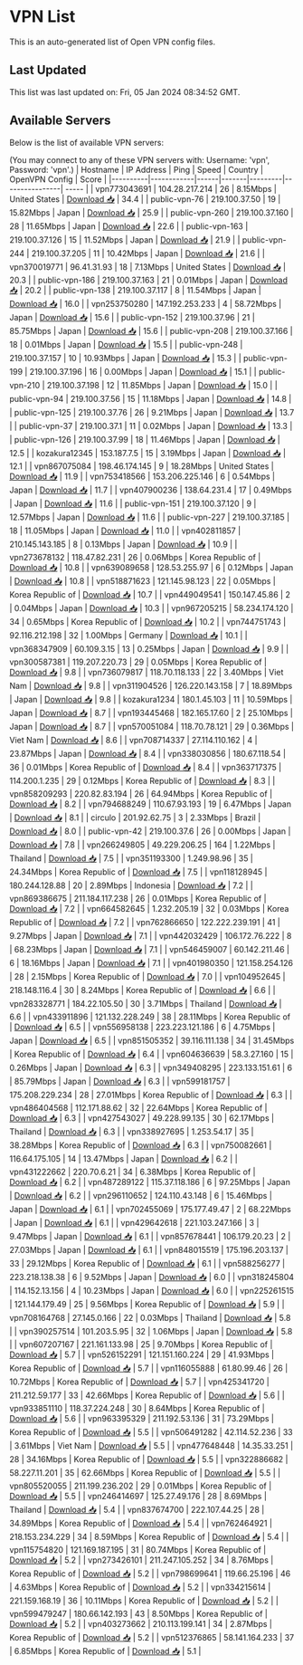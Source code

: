 # VPN List

This is an auto-generated list of Open VPN config files.

## Last Updated

This list was last updated on: Fri, 05 Jan 2024 08:34:52 GMT.

## Available Servers

Below is the list of available VPN servers:

(You may connect to any of these VPN servers with: Username: 'vpn', Password: 'vpn'.)
| Hostname | IP Address | Ping | Speed | Country | OpenVPN Config | Score |
|----------|------------|------|-------|---------|----------------| ----- |
| vpn773043691 | 104.28.217.214 | 26 | 8.15Mbps | United States | [Download 📥](./configs/server_0_US.ovpn) | 34.4 |
| public-vpn-76 | 219.100.37.50 | 19 | 15.82Mbps | Japan | [Download 📥](./configs/server_1_JP.ovpn) | 25.9 |
| public-vpn-260 | 219.100.37.160 | 28 | 11.65Mbps | Japan | [Download 📥](./configs/server_2_JP.ovpn) | 22.6 |
| public-vpn-163 | 219.100.37.126 | 15 | 11.52Mbps | Japan | [Download 📥](./configs/server_3_JP.ovpn) | 21.9 |
| public-vpn-244 | 219.100.37.205 | 11 | 10.42Mbps | Japan | [Download 📥](./configs/server_4_JP.ovpn) | 21.6 |
| vpn370019771 | 96.41.31.93 | 18 | 7.13Mbps | United States | [Download 📥](./configs/server_5_US.ovpn) | 20.3 |
| public-vpn-186 | 219.100.37.163 | 21 | 0.01Mbps | Japan | [Download 📥](./configs/server_6_JP.ovpn) | 20.2 |
| public-vpn-138 | 219.100.37.117 | 8 | 11.54Mbps | Japan | [Download 📥](./configs/server_7_JP.ovpn) | 16.0 |
| vpn253750280 | 147.192.253.233 | 4 | 58.72Mbps | Japan | [Download 📥](./configs/server_8_JP.ovpn) | 15.6 |
| public-vpn-152 | 219.100.37.96 | 21 | 85.75Mbps | Japan | [Download 📥](./configs/server_9_JP.ovpn) | 15.6 |
| public-vpn-208 | 219.100.37.166 | 18 | 0.01Mbps | Japan | [Download 📥](./configs/server_10_JP.ovpn) | 15.5 |
| public-vpn-248 | 219.100.37.157 | 10 | 10.93Mbps | Japan | [Download 📥](./configs/server_11_JP.ovpn) | 15.3 |
| public-vpn-199 | 219.100.37.196 | 16 | 0.00Mbps | Japan | [Download 📥](./configs/server_12_JP.ovpn) | 15.1 |
| public-vpn-210 | 219.100.37.198 | 12 | 11.85Mbps | Japan | [Download 📥](./configs/server_13_JP.ovpn) | 15.0 |
| public-vpn-94 | 219.100.37.56 | 15 | 11.18Mbps | Japan | [Download 📥](./configs/server_14_JP.ovpn) | 14.8 |
| public-vpn-125 | 219.100.37.76 | 26 | 9.21Mbps | Japan | [Download 📥](./configs/server_15_JP.ovpn) | 13.7 |
| public-vpn-37 | 219.100.37.1 | 11 | 0.02Mbps | Japan | [Download 📥](./configs/server_16_JP.ovpn) | 13.3 |
| public-vpn-126 | 219.100.37.99 | 18 | 11.46Mbps | Japan | [Download 📥](./configs/server_17_JP.ovpn) | 12.5 |
| kozakura12345 | 153.187.7.5 | 15 | 3.19Mbps | Japan | [Download 📥](./configs/server_18_JP.ovpn) | 12.1 |
| vpn867075084 | 198.46.174.145 | 9 | 18.28Mbps | United States | [Download 📥](./configs/server_19_US.ovpn) | 11.9 |
| vpn753418566 | 153.206.225.146 | 6 | 0.54Mbps | Japan | [Download 📥](./configs/server_20_JP.ovpn) | 11.7 |
| vpn407900236 | 138.64.231.4 | 17 | 0.49Mbps | Japan | [Download 📥](./configs/server_21_JP.ovpn) | 11.6 |
| public-vpn-151 | 219.100.37.120 | 9 | 12.57Mbps | Japan | [Download 📥](./configs/server_22_JP.ovpn) | 11.6 |
| public-vpn-227 | 219.100.37.185 | 18 | 11.05Mbps | Japan | [Download 📥](./configs/server_23_JP.ovpn) | 11.0 |
| vpn402811857 | 210.145.143.185 | 8 | 0.13Mbps | Japan | [Download 📥](./configs/server_24_JP.ovpn) | 10.9 |
| vpn273678132 | 118.47.82.231 | 26 | 0.06Mbps | Korea Republic of | [Download 📥](./configs/server_25_KR.ovpn) | 10.8 |
| vpn639089658 | 128.53.255.97 | 6 | 0.12Mbps | Japan | [Download 📥](./configs/server_26_JP.ovpn) | 10.8 |
| vpn518871623 | 121.145.98.123 | 22 | 0.05Mbps | Korea Republic of | [Download 📥](./configs/server_27_KR.ovpn) | 10.7 |
| vpn449049541 | 150.147.45.86 | 2 | 0.04Mbps | Japan | [Download 📥](./configs/server_28_JP.ovpn) | 10.3 |
| vpn967205215 | 58.234.174.120 | 34 | 0.65Mbps | Korea Republic of | [Download 📥](./configs/server_29_KR.ovpn) | 10.2 |
| vpn744751743 | 92.116.212.198 | 32 | 1.00Mbps | Germany | [Download 📥](./configs/server_30_DE.ovpn) | 10.1 |
| vpn368347909 | 60.109.3.15 | 13 | 0.25Mbps | Japan | [Download 📥](./configs/server_31_JP.ovpn) | 9.9 |
| vpn300587381 | 119.207.220.73 | 29 | 0.05Mbps | Korea Republic of | [Download 📥](./configs/server_32_KR.ovpn) | 9.8 |
| vpn736079817 | 118.70.118.133 | 22 | 3.40Mbps | Viet Nam | [Download 📥](./configs/server_33_VN.ovpn) | 9.8 |
| vpn311904526 | 126.220.143.158 | 7 | 18.89Mbps | Japan | [Download 📥](./configs/server_34_JP.ovpn) | 9.8 |
| kozakura1234 | 180.1.45.103 | 11 | 10.59Mbps | Japan | [Download 📥](./configs/server_35_JP.ovpn) | 8.7 |
| vpn193445468 | 182.165.17.60 | 2 | 25.10Mbps | Japan | [Download 📥](./configs/server_36_JP.ovpn) | 8.7 |
| vpn570051084 | 118.70.78.121 | 29 | 0.36Mbps | Viet Nam | [Download 📥](./configs/server_37_VN.ovpn) | 8.6 |
| vpn708714337 | 27.114.110.162 | 4 | 23.87Mbps | Japan | [Download 📥](./configs/server_38_JP.ovpn) | 8.4 |
| vpn338030856 | 180.67.118.54 | 36 | 0.01Mbps | Korea Republic of | [Download 📥](./configs/server_39_KR.ovpn) | 8.4 |
| vpn363717375 | 114.200.1.235 | 29 | 0.12Mbps | Korea Republic of | [Download 📥](./configs/server_40_KR.ovpn) | 8.3 |
| vpn858209293 | 220.82.83.194 | 26 | 64.94Mbps | Korea Republic of | [Download 📥](./configs/server_41_KR.ovpn) | 8.2 |
| vpn794688249 | 110.67.93.193 | 19 | 6.47Mbps | Japan | [Download 📥](./configs/server_42_JP.ovpn) | 8.1 |
| circulo | 201.92.62.75 | 3 | 2.33Mbps | Brazil | [Download 📥](./configs/server_43_BR.ovpn) | 8.0 |
| public-vpn-42 | 219.100.37.6 | 26 | 0.00Mbps | Japan | [Download 📥](./configs/server_44_JP.ovpn) | 7.8 |
| vpn266249805 | 49.229.206.25 | 164 | 1.22Mbps | Thailand | [Download 📥](./configs/server_45_TH.ovpn) | 7.5 |
| vpn351193300 | 1.249.98.96 | 35 | 24.34Mbps | Korea Republic of | [Download 📥](./configs/server_46_KR.ovpn) | 7.5 |
| vpn118128945 | 180.244.128.88 | 20 | 2.89Mbps | Indonesia | [Download 📥](./configs/server_47_ID.ovpn) | 7.2 |
| vpn869386675 | 211.184.117.238 | 26 | 0.01Mbps | Korea Republic of | [Download 📥](./configs/server_48_KR.ovpn) | 7.2 |
| vpn664582645 | 1.232.205.19 | 32 | 0.03Mbps | Korea Republic of | [Download 📥](./configs/server_49_KR.ovpn) | 7.2 |
| vpn762866650 | 122.222.239.191 | 41 | 9.27Mbps | Japan | [Download 📥](./configs/server_50_JP.ovpn) | 7.1 |
| vpn442032429 | 106.172.76.222 | 8 | 68.23Mbps | Japan | [Download 📥](./configs/server_51_JP.ovpn) | 7.1 |
| vpn546459007 | 60.142.211.46 | 6 | 18.16Mbps | Japan | [Download 📥](./configs/server_52_JP.ovpn) | 7.1 |
| vpn401980350 | 121.158.254.126 | 28 | 2.15Mbps | Korea Republic of | [Download 📥](./configs/server_53_KR.ovpn) | 7.0 |
| vpn104952645 | 218.148.116.4 | 30 | 8.24Mbps | Korea Republic of | [Download 📥](./configs/server_54_KR.ovpn) | 6.6 |
| vpn283328771 | 184.22.105.50 | 30 | 3.71Mbps | Thailand | [Download 📥](./configs/server_55_TH.ovpn) | 6.6 |
| vpn433911896 | 121.132.228.249 | 38 | 28.11Mbps | Korea Republic of | [Download 📥](./configs/server_56_KR.ovpn) | 6.5 |
| vpn556958138 | 223.223.121.186 | 6 | 4.75Mbps | Japan | [Download 📥](./configs/server_57_JP.ovpn) | 6.5 |
| vpn851505352 | 39.116.111.138 | 34 | 31.45Mbps | Korea Republic of | [Download 📥](./configs/server_58_KR.ovpn) | 6.4 |
| vpn604636639 | 58.3.27.160 | 15 | 0.26Mbps | Japan | [Download 📥](./configs/server_59_JP.ovpn) | 6.3 |
| vpn349408295 | 223.133.151.61 | 6 | 85.79Mbps | Japan | [Download 📥](./configs/server_60_JP.ovpn) | 6.3 |
| vpn599181757 | 175.208.229.234 | 28 | 27.01Mbps | Korea Republic of | [Download 📥](./configs/server_61_KR.ovpn) | 6.3 |
| vpn486404568 | 112.171.88.62 | 32 | 22.64Mbps | Korea Republic of | [Download 📥](./configs/server_62_KR.ovpn) | 6.3 |
| vpn427543027 | 49.228.99.135 | 30 | 62.17Mbps | Thailand | [Download 📥](./configs/server_63_TH.ovpn) | 6.3 |
| vpn338927695 | 1.253.54.17 | 35 | 38.28Mbps | Korea Republic of | [Download 📥](./configs/server_64_KR.ovpn) | 6.3 |
| vpn750082661 | 116.64.175.105 | 14 | 13.47Mbps | Japan | [Download 📥](./configs/server_65_JP.ovpn) | 6.2 |
| vpn431222662 | 220.70.6.21 | 34 | 6.38Mbps | Korea Republic of | [Download 📥](./configs/server_66_KR.ovpn) | 6.2 |
| vpn487289122 | 115.37.118.186 | 6 | 97.25Mbps | Japan | [Download 📥](./configs/server_67_JP.ovpn) | 6.2 |
| vpn296110652 | 124.110.43.148 | 6 | 15.46Mbps | Japan | [Download 📥](./configs/server_68_JP.ovpn) | 6.1 |
| vpn702455069 | 175.177.49.47 | 2 | 68.22Mbps | Japan | [Download 📥](./configs/server_69_JP.ovpn) | 6.1 |
| vpn429642618 | 221.103.247.166 | 3 | 9.47Mbps | Japan | [Download 📥](./configs/server_70_JP.ovpn) | 6.1 |
| vpn857678441 | 106.179.20.23 | 2 | 27.03Mbps | Japan | [Download 📥](./configs/server_71_JP.ovpn) | 6.1 |
| vpn848015519 | 175.196.203.137 | 33 | 29.12Mbps | Korea Republic of | [Download 📥](./configs/server_72_KR.ovpn) | 6.1 |
| vpn588256277 | 223.218.138.38 | 6 | 9.52Mbps | Japan | [Download 📥](./configs/server_73_JP.ovpn) | 6.0 |
| vpn318245804 | 114.152.13.156 | 4 | 10.23Mbps | Japan | [Download 📥](./configs/server_74_JP.ovpn) | 6.0 |
| vpn225261515 | 121.144.179.49 | 25 | 9.56Mbps | Korea Republic of | [Download 📥](./configs/server_75_KR.ovpn) | 5.9 |
| vpn708164768 | 27.145.0.166 | 22 | 0.03Mbps | Thailand | [Download 📥](./configs/server_76_TH.ovpn) | 5.8 |
| vpn390257514 | 101.203.5.95 | 32 | 1.06Mbps | Japan | [Download 📥](./configs/server_77_JP.ovpn) | 5.8 |
| vpn607207167 | 221.161.133.98 | 25 | 9.70Mbps | Korea Republic of | [Download 📥](./configs/server_78_KR.ovpn) | 5.7 |
| vpn526152291 | 121.151.160.224 | 29 | 41.93Mbps | Korea Republic of | [Download 📥](./configs/server_79_KR.ovpn) | 5.7 |
| vpn116055888 | 61.80.99.46 | 26 | 10.72Mbps | Korea Republic of | [Download 📥](./configs/server_80_KR.ovpn) | 5.7 |
| vpn425341720 | 211.212.59.177 | 33 | 42.66Mbps | Korea Republic of | [Download 📥](./configs/server_81_KR.ovpn) | 5.6 |
| vpn933851110 | 118.37.224.248 | 30 | 8.64Mbps | Korea Republic of | [Download 📥](./configs/server_82_KR.ovpn) | 5.6 |
| vpn963395329 | 211.192.53.136 | 31 | 73.29Mbps | Korea Republic of | [Download 📥](./configs/server_83_KR.ovpn) | 5.5 |
| vpn506491282 | 42.114.52.236 | 33 | 3.61Mbps | Viet Nam | [Download 📥](./configs/server_84_VN.ovpn) | 5.5 |
| vpn477648448 | 14.35.33.251 | 28 | 34.16Mbps | Korea Republic of | [Download 📥](./configs/server_85_KR.ovpn) | 5.5 |
| vpn322886682 | 58.227.11.201 | 35 | 62.66Mbps | Korea Republic of | [Download 📥](./configs/server_86_KR.ovpn) | 5.5 |
| vpn805520055 | 211.199.236.202 | 29 | 0.01Mbps | Korea Republic of | [Download 📥](./configs/server_87_KR.ovpn) | 5.5 |
| vpn246414697 | 125.27.49.176 | 28 | 8.69Mbps | Thailand | [Download 📥](./configs/server_88_TH.ovpn) | 5.4 |
| vpn837674700 | 222.107.44.25 | 28 | 34.89Mbps | Korea Republic of | [Download 📥](./configs/server_89_KR.ovpn) | 5.4 |
| vpn762464921 | 218.153.234.229 | 34 | 8.59Mbps | Korea Republic of | [Download 📥](./configs/server_90_KR.ovpn) | 5.4 |
| vpn115754820 | 121.169.187.195 | 31 | 80.74Mbps | Korea Republic of | [Download 📥](./configs/server_91_KR.ovpn) | 5.2 |
| vpn273426101 | 211.247.105.252 | 34 | 8.76Mbps | Korea Republic of | [Download 📥](./configs/server_92_KR.ovpn) | 5.2 |
| vpn798699641 | 119.66.25.196 | 46 | 4.63Mbps | Korea Republic of | [Download 📥](./configs/server_93_KR.ovpn) | 5.2 |
| vpn334215614 | 221.159.168.19 | 36 | 10.11Mbps | Korea Republic of | [Download 📥](./configs/server_94_KR.ovpn) | 5.2 |
| vpn599479247 | 180.66.142.193 | 43 | 8.50Mbps | Korea Republic of | [Download 📥](./configs/server_95_KR.ovpn) | 5.2 |
| vpn403273662 | 210.113.199.141 | 34 | 2.87Mbps | Korea Republic of | [Download 📥](./configs/server_96_KR.ovpn) | 5.2 |
| vpn512376865 | 58.141.164.233 | 37 | 6.85Mbps | Korea Republic of | [Download 📥](./configs/server_97_KR.ovpn) | 5.1 |
